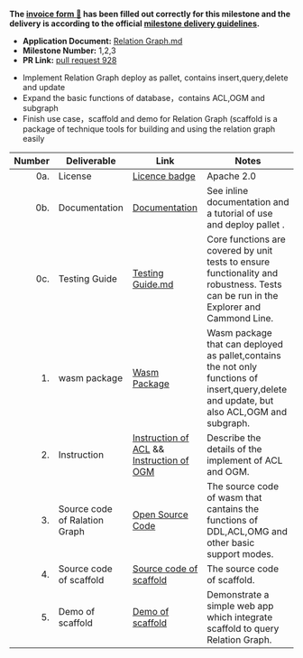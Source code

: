 **The [invoice form :pencil:](https://docs.google.com/forms/u/0/d/e/1FAIpQLSfmNYaoCgrxyhzgoKQ0ynQvnNRoTmgApz9NrMp-hd8mhIiO0A/formResponse) has been filled out correctly for this milestone and the delivery is according to the official [milestone delivery guidelines](https://github.com/w3f/General-Grants-Program/blob/master/grants/milestone-deliverables-guidelines.md).**  

 * **Application Document:** [Relation Graph.md](https://github.com/w3f/Grants-Program/blob/master/applications/Relation-Graph.md)
 * **Milestone Number:** 1,2,3 
 * **PR Link:** [pull request 928](https://github.com/w3f/Grants-Program/pull/928)


 - Implement Relation Graph deploy as pallet, contains insert,query,delete and update
 - Expand the basic functions of database，contains ACL,OGM and subgraph
 - Finish use case，scaffold and demo for Relation Graph (scaffold is a package of technique tools for building and using the relation graph easily

 | Number | Deliverable | Link | Notes | 
 | -----: | ----------- | ------------- | ------| 
 | 0a. | License | [Licence badge](https://github.com/relationlabs/Relation-Graph/blob/main/LICENSE) |Apache 2.0  |
 | 0b. | Documentation | [Documentation](https://github.com/relationlabs/Relation-Graph/blob/main/docs/Documentation.md) | See inline documentation and a tutorial of use and deploy pallet . | 
 | 0c. | Testing Guide | [Testing Guide.md](https://github.com/relationlabs/Relation-Graph/blob/main/docs/Testing%20Guide.md) | Core functions are covered by unit tests to ensure functionality and robustness. Tests can be run in the Explorer and Cammond Line.  |
 | 1. | wasm package | [Wasm Package](https://github.com/relationlabs/Relation-Graph/tree/main/src/runtime/wasm) | Wasm package that can deployed as pallet,contains the not only functions of insert,query,delete and update, but also ACL,OGM and subgraph. |
 | 2. | Instruction | [Instruction of ACL](https://github.com/relationlabs/Relation-Graph/blob/main/docs/ACL%20Introduction.md) && [Instruction of OGM](https://github.com/relationlabs/Relation-Graph/blob/main/docs/OGM%20Introdction.md) | Describe the details of the implement of ACL and OGM. |
 | 3. | Source code of Ralation Graph | [Open Source Code](https://github.com/relationlabs/Relation-Graph/tree/main/src) | The source code of wasm that cantains the functions of DDL,ACL,OMG and other basic support modes. |
 | 4. | Source code of scaffold | [Source code of scaffold](https://github.com/relationlabs/Relation-Graph/tree/main/scaffold) | The source code of scaffold. |
 | 5. | Demo of scaffold |[ Demo of scaffold](https://github.com/relationlabs/Relation-Graph/blob/main/docs/Demo%20of%20scaffold.md) | Demonstrate a simple web app which integrate scaffold to query Relation Graph. |
 
